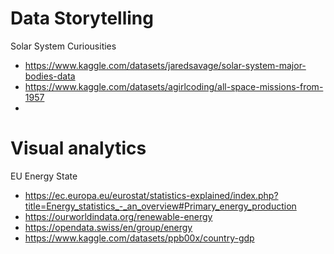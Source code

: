 
# Data Storytelling
Solar System Curiousities
- https://www.kaggle.com/datasets/jaredsavage/solar-system-major-bodies-data
- https://www.kaggle.com/datasets/agirlcoding/all-space-missions-from-1957
- 
# Visual analytics
EU Energy State 
- https://ec.europa.eu/eurostat/statistics-explained/index.php?title=Energy_statistics_-_an_overview#Primary_energy_production
- https://ourworldindata.org/renewable-energy
- https://opendata.swiss/en/group/energy
- https://www.kaggle.com/datasets/ppb00x/country-gdp